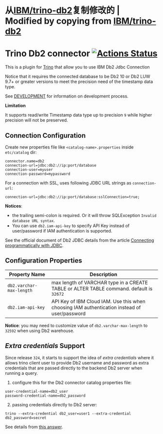 # 从[IBM/trino-db2](https://github.com/IBM/trino-db2)复制修改的 | Modified by copying from [IBM/trino-db2](https://github.com/IBM/trino-db2)

# Trino Db2 connector [![Actions Status](https://github.com/IBM/trino-db2/workflows/Java%20CI/badge.svg)](https://github.com/IBM/trino-db2/actions)

This is a plugin for [Trino](https://trino.io/) that allow you to use IBM Db2 Jdbc Connection

Notice that it requires the connected database to be Db2 10 or Db2 LUW 9.7+ or greater versions to meet the precision need of the timestamp data type.

See [DEVELOPMENT](DEVELOPMENT.md) for information on development process.

**Limitation**

It supports read/write Timestamp data type up to precision `9` while
higher precision will not be preserved. 

## Connection Configuration

Create new properties file like `<catalog-name>.properties` inside `etc/catalog` dir:

    connector.name=db2
    connection-url=jdbc:db2://ip:port/database
    connection-user=myuser
    connection-password=mypassword

For a connection with SSL, uses following JDBC URL strings as `connection-url`:

    connection-url=jdbc:db2://ip:port/database:sslConnection=true;

**Notices**:
* the trailing semi-colon is required. Or it will throw SQLException `Invalid database URL syntax`.
* You can use `db2.iam-api-key` to specify API Key instead of user/password if IAM authentication is supported.

See the official document of Db2 JDBC details from the article [Connecting programmatically with JDBC](https://www.ibm.com/support/knowledgecenter/en/SS6NHC/com.ibm.swg.im.dashdb.doc/connecting/connect_connecting_jdbc_applications.html).

## Configuration Properties

| Property Name | Description |
|---------------|-------------|
|`db2.varchar-max-length` | max length of VARCHAR type in a CREATE TABLE or ALTER TABLE command. default is `32672`|
|`db2.iam-api-key` | API Key of IBM Cloud IAM. Use this when choosing IAM authentication instead of user/password |

**Notice**: you may need to customize value of `db2.varchar-max-length` to `32592` when using Db2 warehouse.

## _Extra credentials_ Support

Since release `324`, it starts to support the idea of _extra credentials_ where it allows trino client user to provide Db2 username and password as extra credentials that are passed directly to the backend Db2 server when running a query.

1. configure this for the Db2 connector catalog properties file:
```
user-credential-name=db2_user
password-credential-name=db2_password
```
2. passing credentials directly to Db2 server:
```
trino --extra-credential db2_user=user1 --extra-credential db2_password=secret
```

See details from [this answer](https://stackoverflow.com/a/58634432/914967).
